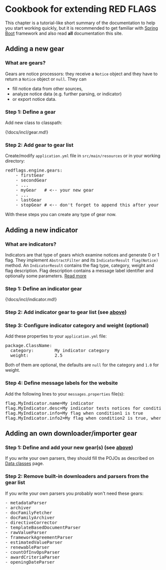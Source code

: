 # Cookbook for extending RED FLAGS



This chapter is a tutorial-like short summary of the documentation to help you start working quickly, but it is recommended to get familiar with [Spring Boot](http://projects.spring.io/spring-boot/) framework and also read **all** documentation this site.



## Adding a new gear



### What are gears?


Gears are notice processors: they receive a `Notice` object and they have to return a `Notice` object or `null`. They can

* fill notice data from other sources,
* analyze notice data (e.g. further parsing, or indicator)
* or export notice data.



### Step 1: Define a gear

Add new class to classpath:

{!docs/incl/gear.md!}



### Step 2: Add gear to gear list

Create/modify `application.yml` file in `src/main/resources` or in your working directory:

<pre>
redflags.engine.gears:
    - firstGear
    - secondGear
    - ...
    - myGear   # <-- your new gear
    - ...
    - lastGear
    - stopGear # <-- don't forget to append this after your last gear!
</pre>

With these steps you can create any type of gear now.



## Adding a new indicator



### What are indicators?

Indicators are that type of gears which examine notices and generate 0 or 1 flag. They implement `AbstractFilter` and its `IndicatorResult flag(Notice)` method. An `IndicatorResult` contains the flag type, category, weight and flag description. Flag description contains a message label identifier and optionally some parameters. [Read more](/developer/engine/#indicator-gears)



### Step 1: Define an indicator gear

{!docs/incl/indicator.md!}



### Step 2: Add indicator gear to gear list (see [above](#step-2-add-gear-to-gear-list))



### Step 3: Configure indicator category and weight (optional)

Add these properties to your `application.yml` file:

<pre>
package.ClassName:
  category:        My indicator category
  weight:          2.5
</pre>

Both of them are optional, the defaults are `null` for the category and `1.0` for weight.



### Step 4: Define message labels for the website

Add the following lines to your `messages.properties` file(s):

<pre>
flag.MyIndicator.name=My indicator
flag.MyIndicator.desc=My indicator tests notices for condition1 and condition2.
flag.MyIndicator.info=My flag when condition1 is true
flag.MyIndicator.info2=My flag when condition2 is true, where p1 is {p1} and p2 is {p2}
</pre>


## Adding an own downloader/importer gear



### Step 1: Define and add your new gear(s) (see [above](#adding-a-new-gear))

If you write your own parsers, they should fill the POJOs as described on [Data classes](/developer/data/classes/) page.



### Step 2: Remove built-in downloaders and parsers from the gear list

If you write your own parsers you probably won't need these gears:

<pre>
- metadataParser
- archiver
- docFamilyFetcher
- docFamilyArchiver
- directiveCorrector
- templateBasedDocumentParser
- rawValueParser
- frameworkAgreementParser
- estimatedValueParser
- renewableParser
- countOfInvOpsParser
- awardCriteriaParser
- openingDateParser
</pre>
